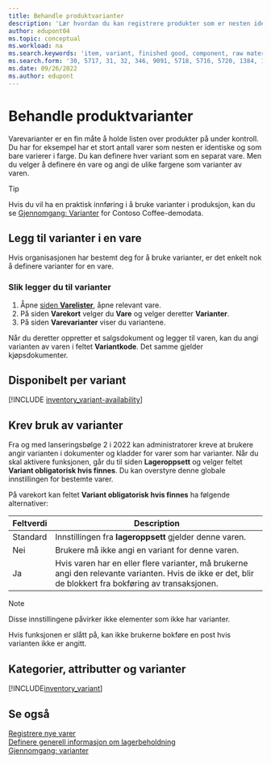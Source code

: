 ```yaml
---
title: Behandle produktvarianter
description: 'Lær hvordan du kan registrere produkter som er nesten identiske, men som er forskjellig fra farge, størrelse eller materiale som varevarianter.'
author: edupont04
ms.topic: conceptual
ms.workload: na
ms.search.keywords: 'item, variant, finished good, component, raw material, assembly item, item substitution'
ms.search.form: '30, 5717, 31, 32, 346, 9091, 5718, 5716, 5720, 1384, 1383, 35, 5404, 1378, 5719'
ms.date: 09/26/2022
ms.author: edupont
---
```

# <a name="manage-product-variants"></a><a name="manage-product-variants"></a><a name="manage-product-variants"></a>Behandle produktvarianter

Varevarianter er en fin måte å holde listen over produkter på under kontroll. Du har for eksempel har et stort antall varer som nesten er identiske og som bare varierer i farge. Du kan definere hver variant som en separat vare. Men du velger å definere én vare og angi de ulike fargene som varianter av varen.  

> [!TIP]
> Hvis du vil ha en praktisk innføring i å bruke varianter i produksjon, kan du se [Gjennomgang: Varianter](contoso-coffee/manufacturing/variants.md) for Contoso Coffee-demodata.  

## <a name="add-variants-to-an-item"></a><a name="add-variants-to-an-item"></a><a name="add-variants-to-an-item"></a>Legg til varianter i en vare

Hvis organisasjonen har bestemt deg for å bruke varianter, er det enkelt nok å definere varianter for en vare.  

### <a name="to-add-variants"></a><a name="to-add-variants"></a><a name="to-add-variants"></a>Slik legger du til varianter

1. Åpne [siden **Varelister**](https://businesscentral.dynamics.com/?page=31), åpne relevant vare.  
2. På siden **Varekort** velger du **Vare** og velger deretter **Varianter**.  
3. På siden **Varevarianter** viser du variantene.  

Når du deretter oppretter et salgsdokument og legger til varen, kan du angi varianten av varen i feltet **Variantkode**. Det samme gjelder kjøpsdokumenter.  

## <a name="item-availability-by-variant"></a><a name="item-availability-by-variant"></a><a name="item-availability-by-variant"></a>Disponibelt per variant

[!INCLUDE [inventory_variant-availability](includes/inventory_variant-availability.md)]

## <a name="require-use-of-variants"></a><a name="require-use-of-variants"></a><a name="require-use-of-variants"></a>Krev bruk av varianter

Fra og med lanseringsbølge 2 i 2022 kan administratorer kreve at brukere angir varianten i dokumenter og kladder for varer som har varianter. Når du skal aktivere funksjonen, går du til siden **Lageroppsett** og velger feltet **Variant obligatorisk hvis finnes**. Du kan overstyre denne globale innstillingen for bestemte varer.  

På varekort kan feltet **Variant obligatorisk hvis finnes** ha følgende alternativer:

|Feltverdi |Description|
|---------|----|
|Standard| Innstillingen fra **lageroppsett** gjelder denne varen.|
|Nei| Brukere må ikke angi en variant for denne varen.|
|Ja| Hvis varen har en eller flere varianter, må brukerne angi den relevante varianten. Hvis de ikke er det, blir de blokkert fra bokføring av transaksjonen.|

> [!NOTE]
> Disse innstillingene påvirker ikke elementer som ikke har varianter.

Hvis funksjonen er slått på, kan ikke brukerne bokføre en post hvis varianten ikke er angitt.

## <a name="categories-attributes-and-variants"></a><a name="categories-attributes-and-variants"></a><a name="categories-attributes-and-variants"></a>Kategorier, attributter og varianter

[!INCLUDE[inventory_variant](includes/inventory_variant.md)]

## <a name="see-also"></a><a name="see-also"></a><a name="see-also"></a>Se også

[Registrere nye varer](inventory-how-register-new-items.md)  
[Definere generell informasjon om lagerbeholdning](inventory-how-setup-general.md)  
[Gjennomgang: varianter](contoso-coffee/manufacturing/variants.md)  
